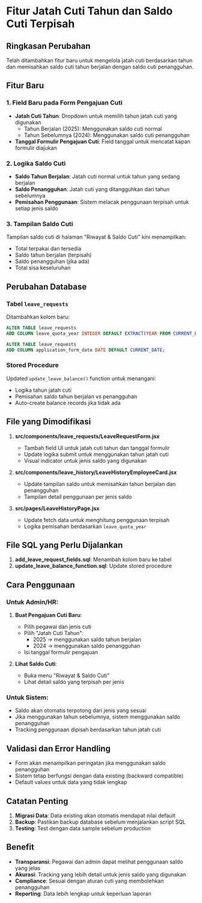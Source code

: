 # Fitur Jatah Cuti Tahun dan Saldo Cuti Terpisah

## Ringkasan Perubahan

Telah ditambahkan fitur baru untuk mengelola jatah cuti berdasarkan tahun dan memisahkan saldo cuti tahun berjalan dengan saldo cuti penangguhan.

## Fitur Baru

### 1. Field Baru pada Form Pengajuan Cuti

- **Jatah Cuti Tahun**: Dropdown untuk memilih tahun jatah cuti yang digunakan
  - Tahun Berjalan (2025): Menggunakan saldo cuti normal
  - Tahun Sebelumnya (2024): Menggunakan saldo cuti penangguhan
- **Tanggal Formulir Pengajuan Cuti**: Field tanggal untuk mencatat kapan formulir diajukan

### 2. Logika Saldo Cuti

- **Saldo Tahun Berjalan**: Jatah cuti normal untuk tahun yang sedang berjalan
- **Saldo Penangguhan**: Jatah cuti yang ditangguhkan dari tahun sebelumnya
- **Pemisahan Penggunaan**: Sistem melacak penggunaan terpisah untuk setiap jenis saldo

### 3. Tampilan Saldo Cuti

Tampilan saldo cuti di halaman "Riwayat & Saldo Cuti" kini menampilkan:

- Total terpakai dan tersedia
- Saldo tahun berjalan (terpisah)
- Saldo penangguhan (jika ada)
- Total sisa keseluruhan

## Perubahan Database

### Tabel `leave_requests`

Ditambahkan kolom baru:

```sql
ALTER TABLE leave_requests
ADD COLUMN leave_quota_year INTEGER DEFAULT EXTRACT(YEAR FROM CURRENT_DATE);

ALTER TABLE leave_requests
ADD COLUMN application_form_date DATE DEFAULT CURRENT_DATE;
```

### Stored Procedure

Updated `update_leave_balance()` function untuk menangani:

- Logika tahun jatah cuti
- Pemisahan saldo tahun berjalan vs penangguhan
- Auto-create balance records jika tidak ada

## File yang Dimodifikasi

1. **src/components/leave_requests/LeaveRequestForm.jsx**
   - Tambah field UI untuk jatah cuti tahun dan tanggal formulir
   - Update logika submit untuk menggunakan tahun jatah cuti
   - Visual indicator untuk jenis saldo yang digunakan

2. **src/components/leave_history/LeaveHistoryEmployeeCard.jsx**
   - Update tampilan saldo untuk memisahkan tahun berjalan dan penangguhan
   - Tampilan detail penggunaan per jenis saldo

3. **src/pages/LeaveHistoryPage.jsx**
   - Update fetch data untuk menghitung penggunaan terpisah
   - Logika pemisahan berdasarkan `leave_quota_year`

## File SQL yang Perlu Dijalankan

1. **add_leave_request_fields.sql**: Menambah kolom baru ke tabel
2. **update_leave_balance_function.sql**: Update stored procedure

## Cara Penggunaan

### Untuk Admin/HR:

1. **Buat Pengajuan Cuti Baru**:
   - Pilih pegawai dan jenis cuti
   - Pilih "Jatah Cuti Tahun":
     - 2025 → menggunakan saldo tahun berjalan
     - 2024 → menggunakan saldo penangguhan
   - Isi tanggal formulir pengajuan

2. **Lihat Saldo Cuti**:
   - Buka menu "Riwayat & Saldo Cuti"
   - Lihat detail saldo yang terpisah per jenis

### Untuk Sistem:

- Saldo akan otomatis terpotong dari jenis yang sesuai
- Jika menggunakan tahun sebelumnya, sistem menggunakan saldo penangguhan
- Tracking penggunaan dipisah berdasarkan tahun jatah cuti

## Validasi dan Error Handling

- Form akan menampilkan peringatan jika menggunakan saldo penangguhan
- Sistem tetap berfungsi dengan data existing (backward compatible)
- Default values untuk data yang tidak lengkap

## Catatan Penting

1. **Migrasi Data**: Data existing akan otomatis mendapat nilai default
2. **Backup**: Pastikan backup database sebelum menjalankan script SQL
3. **Testing**: Test dengan data sample sebelum production

## Benefit

- **Transparansi**: Pegawai dan admin dapat melihat penggunaan saldo yang jelas
- **Akurasi**: Tracking yang lebih detail untuk jenis saldo yang digunakan
- **Compliance**: Sesuai dengan aturan cuti yang membolehkan penangguhan
- **Reporting**: Data lebih lengkap untuk keperluan laporan
